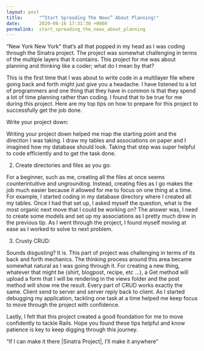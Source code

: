 ```yaml
---
layout: post
title:      "“Start Spreading The News” About Planning!"
date:       2020-08-16 17:31:30 +0000
permalink:  start_spreading_the_news_about_planning
---
```



“New York New York” that’s all that popped in my head as I was coding through the Sinatra project. The project was somewhat challenging in terms of the multiple layers that it contains. This project for me was about planning and thinking like a coder; what do I mean by that? 

This is the first time that I was about to write code in a multilayer file where going back and forth might just give you a headache. I have listened to a lot of programmers and one thing that they have in common is that they spend a lot of time planning rather than coding. I found that to be true for me during this project. Here are my top tips on how to prepare for this project to successfully get the job done. 

Write your project down: 

Writing your project down helped me map the starting point and the direction I was taking. I draw my tables and associations on paper and I imagined how my database should look. Taking that step was super helpful to code efficiently and to get the task done.  

2. Create directories and files as you go:

For a beginner, such as me,  creating all the files at once seems counterintuitive and ungrounding. Instead, creating files as I go makes the job much easier because it allowed for me to focus on one thing at a time. For example, I started coding in my database directory where I created all my tables. Once I had that set up, I asked myself the question, what is the most organic next move that I could be working on? The answer was, I need to create some models and set up my associations as I pretty much drew in the previous tip. As I went through the project, I found myself moving at ease as I worked to solve to next problem. 

3. Crusty CRUD:

Sounds disgusting? It is. This part of project was challenging in terms of its back and forth mechanics. The thinking process around this area became somewhat natural as I was going through it. For creating a new thing, whatever that might be (shirt, blogpost, recipe, etc …), a Get method will upload a form that I will be rendering in the views folder and the post method will show me the result. Every part of CRUD works exactly the same. Client send to server and server reply back to client. As I started debugging my application, tackling one task at a time helped me keep focus to move through the project with confidence. 

Lastly, I felt that this project created a good foundation for me to move confidently to tackle Rails. Hope you found these tips helpful and know patience is key to keep digging through this journey. 

“If I can make it there |Sinatra Project|, I’ll make it anywhere”
